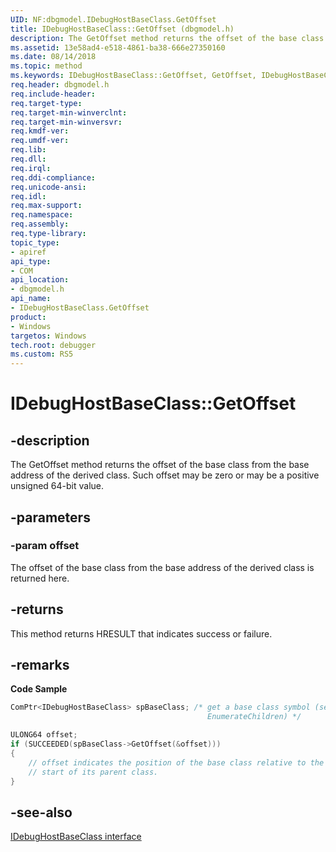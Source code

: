 ```yaml
---
UID: NF:dbgmodel.IDebugHostBaseClass.GetOffset
title: IDebugHostBaseClass::GetOffset (dbgmodel.h)
description: The GetOffset method returns the offset of the base class from the base address of the derived class.
ms.assetid: 13e58ad4-e518-4861-ba38-666e27350160
ms.date: 08/14/2018
ms.topic: method
ms.keywords: IDebugHostBaseClass::GetOffset, GetOffset, IDebugHostBaseClass.GetOffset, IDebugHostBaseClass::GetOffset, IDebugHostBaseClass.GetOffset
req.header: dbgmodel.h
req.include-header:
req.target-type:
req.target-min-winverclnt:
req.target-min-winversvr:
req.kmdf-ver:
req.umdf-ver:
req.lib:
req.dll:
req.irql: 
req.ddi-compliance:
req.unicode-ansi:
req.idl:
req.max-support:
req.namespace:
req.assembly:
req.type-library: 
topic_type: 
- apiref
api_type: 
- COM
api_location: 
- dbgmodel.h
api_name: 
- IDebugHostBaseClass.GetOffset
product:
- Windows
targetos: Windows
tech.root: debugger
ms.custom: RS5
---
```


# IDebugHostBaseClass::GetOffset


## -description

The GetOffset method returns the offset of the base class from the base address of the derived class. Such offset may be zero or may be a positive unsigned 64-bit value. 

## -parameters

### -param offset
The offset of the base class from the base address of the derived class is returned here.


## -returns
This method returns HRESULT that indicates success or failure.

## -remarks

**Code Sample**

```cpp
ComPtr<IDebugHostBaseClass> spBaseClass; /* get a base class symbol (see
                                            EnumerateChildren) */

ULONG64 offset;
if (SUCCEEDED(spBaseClass->GetOffset(&offset)))
{
    // offset indicates the position of the base class relative to the 
    // start of its parent class.
}
```

## -see-also

[IDebugHostBaseClass interface](nn-dbgmodel-idebughostbaseclass.md)
